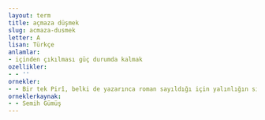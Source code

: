 ```yaml
---
layout: term
title: açmaza düşmek
slug: acmaza-dusmek
letter: A
lisan: Türkçe
anlamlar:
- içinden çıkılması güç durumda kalmak
ozellikler:
- - ''
ornekler:
- - Bir tek Pirî, belki de yazarınca roman sayıldığı için yalınlığın sınırlarını ararken tek tek bazı tümcelerde açmaza düştü.
orneklerkaynak:
- - Semih Gümüş
---
```


